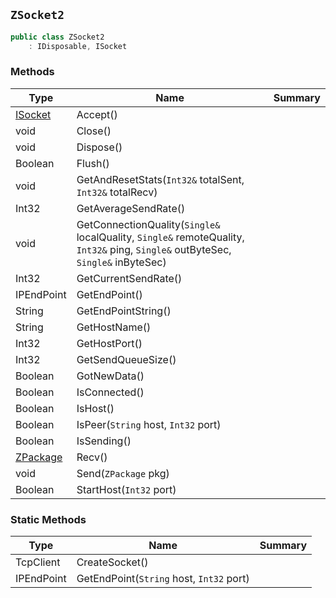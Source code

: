 ## `ZSocket2`

```csharp
public class ZSocket2
    : IDisposable, ISocket

```

### Methods

| Type | Name | Summary | 
| --- | --- | --- | 
| [ISocket](./ISocket.md) | Accept() |  | 
| void | Close() |  | 
| void | Dispose() |  | 
| Boolean | Flush() |  | 
| void | GetAndResetStats(`Int32&` totalSent, `Int32&` totalRecv) |  | 
| Int32 | GetAverageSendRate() |  | 
| void | GetConnectionQuality(`Single&` localQuality, `Single&` remoteQuality, `Int32&` ping, `Single&` outByteSec, `Single&` inByteSec) |  | 
| Int32 | GetCurrentSendRate() |  | 
| IPEndPoint | GetEndPoint() |  | 
| String | GetEndPointString() |  | 
| String | GetHostName() |  | 
| Int32 | GetHostPort() |  | 
| Int32 | GetSendQueueSize() |  | 
| Boolean | GotNewData() |  | 
| Boolean | IsConnected() |  | 
| Boolean | IsHost() |  | 
| Boolean | IsPeer(`String` host, `Int32` port) |  | 
| Boolean | IsSending() |  | 
| [ZPackage](./ZPackage.md) | Recv() |  | 
| void | Send(`ZPackage` pkg) |  | 
| Boolean | StartHost(`Int32` port) |  | 


### Static Methods

| Type | Name | Summary | 
| --- | --- | --- | 
| TcpClient | CreateSocket() |  | 
| IPEndPoint | GetEndPoint(`String` host, `Int32` port) |  | 


